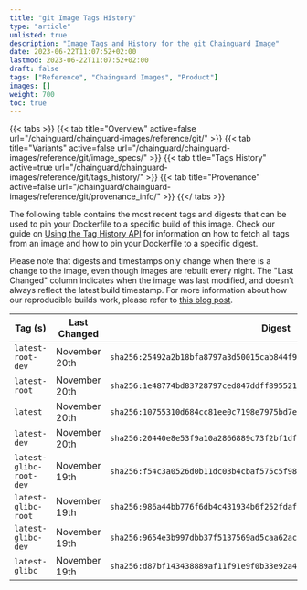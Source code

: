 ```yaml
---
title: "git Image Tags History"
type: "article"
unlisted: true
description: "Image Tags and History for the git Chainguard Image"
date: 2023-06-22T11:07:52+02:00
lastmod: 2023-06-22T11:07:52+02:00
draft: false
tags: ["Reference", "Chainguard Images", "Product"]
images: []
weight: 700
toc: true
---
```


{{< tabs >}}
{{< tab title="Overview" active=false url="/chainguard/chainguard-images/reference/git/" >}}
{{< tab title="Variants" active=false url="/chainguard/chainguard-images/reference/git/image_specs/" >}}
{{< tab title="Tags History" active=true url="/chainguard/chainguard-images/reference/git/tags_history/" >}}
{{< tab title="Provenance" active=false url="/chainguard/chainguard-images/reference/git/provenance_info/" >}}
{{</ tabs >}}

The following table contains the most recent tags and digests that can be used to pin your Dockerfile to a specific build of this image. Check our guide on [Using the Tag History API](/chainguard/chainguard-images/using-the-tag-history-api/) for information on how to fetch all tags from an image and how to pin your Dockerfile to a specific digest.

Please note that digests and timestamps only change when there is a change to the image, even though images are rebuilt every night. The "Last Changed" column indicates when the image was last modified, and doesn't always reflect the latest build timestamp. For more information about how our reproducible builds work, please refer to [this blog post](https://www.chainguard.dev/unchained/reproducing-chainguards-reproducible-image-builds).

| Tag (s)                  | Last Changed  | Digest                                                                    |
|--------------------------|---------------|---------------------------------------------------------------------------|
|  `latest-root-dev`       | November 20th | `sha256:25492a2b18bfa8797a3d50015cab844f9c62fb9ca98f3ca1695d4341d8635299` |
|  `latest-root`           | November 20th | `sha256:1e48774bd83728797ced847ddff895521189c882933ccf5dbc06202344c9f09b` |
|  `latest`                | November 20th | `sha256:10755310d684cc81ee0c7198e7975bd7e765e687d9c815985f484033c366526f` |
|  `latest-dev`            | November 20th | `sha256:20440e8e53f9a10a2866889c73f2bf1df72b25d39b6c381ccc99304142443d03` |
|  `latest-glibc-root-dev` | November 19th | `sha256:f54c3a0526d0b11dc03b4cbaf575c5f987f18bf5c6f4b15085ff11dd225d042a` |
|  `latest-glibc-root`     | November 19th | `sha256:986a44bb776f6db4c431934b6f252fdaff300d81923b86c017a5341aef9314dd` |
|  `latest-glibc-dev`      | November 19th | `sha256:9654e3b997dbb37f5137569ad5caa62acf7e4de0e9a0c8d449cc213e8557aed7` |
|  `latest-glibc`          | November 19th | `sha256:d87bf143438889af11f91e9f0b33e92a4b5a52a486fb8698a3550d6e27fb3b47` |

